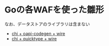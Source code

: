 # Goの各WAFを使った雛形

なお、データストアのライブラリは含まない

- [chi + oapi-codegen + wire](./apps/chi/oapi-codegen)
- [chi + quicktype + wire](./apps/chi/quicktype)